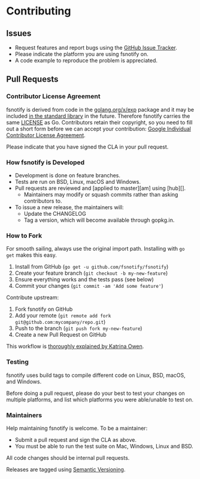 # Contributing

## Issues

- Request features and report bugs using the
  [GitHub Issue Tracker](https://github.com/fsnotify/fsnotify/issues).
- Please indicate the platform you are using fsnotify on.
- A code example to reproduce the problem is appreciated.

## Pull Requests

### Contributor License Agreement

fsnotify is derived from code in the
[golang.org/x/exp](https://godoc.org/golang.org/x/exp) package and it may be
included
[in the standard library](https://github.com/fsnotify/fsnotify/issues/1) in the
future. Therefore fsnotify carries the same
[LICENSE](https://github.com/fsnotify/fsnotify/blob/master/LICENSE) as Go.
Contributors retain their copyright, so you need to fill out a short form before
we can accept your contribution:
[Google Individual Contributor License Agreement](https://developers.google.com/open-source/cla/individual).

Please indicate that you have signed the CLA in your pull request.

### How fsnotify is Developed

- Development is done on feature branches.
- Tests are run on BSD, Linux, macOS and Windows.
- Pull requests are reviewed and \[applied to master]\[am] using \[hub]\[].
  - Maintainers may modify or squash commits rather than asking contributors to.
- To issue a new release, the maintainers will:
  - Update the CHANGELOG
  - Tag a version, which will become available through gopkg.in.

### How to Fork

For smooth sailing, always use the original import path. Installing with
`go get` makes this easy.

1. Install from GitHub (`go get -u github.com/fsnotify/fsnotify`)
2. Create your feature branch (`git checkout -b my-new-feature`)
3. Ensure everything works and the tests pass (see below)
4. Commit your changes (`git commit -am 'Add some feature'`)

Contribute upstream:

1. Fork fsnotify on GitHub
2. Add your remote (`git remote add fork git@github.com:mycompany/repo.git`)
3. Push to the branch (`git push fork my-new-feature`)
4. Create a new Pull Request on GitHub

This workflow is
[thoroughly explained by Katrina Owen](https://splice.com/blog/contributing-open-source-git-repositories-go/).

### Testing

fsnotify uses build tags to compile different code on Linux, BSD, macOS, and
Windows.

Before doing a pull request, please do your best to test your changes on
multiple platforms, and list which platforms you were able/unable to test on.

### Maintainers

Help maintaining fsnotify is welcome. To be a maintainer:

- Submit a pull request and sign the CLA as above.
- You must be able to run the test suite on Mac, Windows, Linux and BSD.

All code changes should be internal pull requests.

Releases are tagged using [Semantic Versioning](http://semver.org/).
